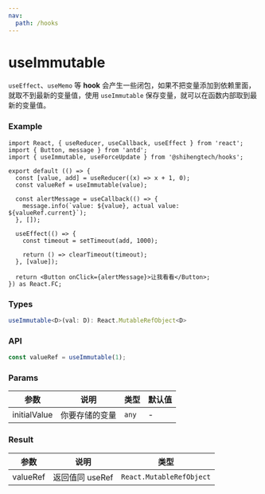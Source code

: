 ```yaml
---
nav:
  path: /hooks
---
```


# useImmutable

`useEffect`、`useMemo` 等 **hook** 会产生一些闭包，如果不把变量添加到依赖里面，就取不到最新的变量值，使用 `useImmutable` 保存变量，就可以在函数内部取到最新的变量值。

### Example

```tsx
import React, { useReducer, useCallback, useEffect } from 'react';
import { Button, message } from 'antd';
import { useImmutable, useForceUpdate } from '@shihengtech/hooks';

export default (() => {
  const [value, add] = useReducer((x) => x + 1, 0);
  const valueRef = useImmutable(value);

  const alertMessage = useCallback(() => {
    message.info(`value: ${value}, actual value: ${valueRef.current}`);
  }, []);

  useEffect(() => {
    const timeout = setTimeout(add, 1000);

    return () => clearTimeout(timeout);
  }, [value]);

  return <Button onClick={alertMessage}>让我看看</Button>;
}) as React.FC;
```

### Types

```typescript
useImmutable<D>(val: D): React.MutableRefObject<D>
```

### API

```typescript
const valueRef = useImmutable(1);
```

### Params

| 参数         | 说明           | 类型  | 默认值 |
| ------------ | -------------- | ----- | ------ |
| initialValue | 你要存储的变量 | `any` | -      |

### Result

| 参数     | 说明            | 类型                     |
| -------- | --------------- | ------------------------ |
| valueRef | 返回值同 useRef | `React.MutableRefObject` |
